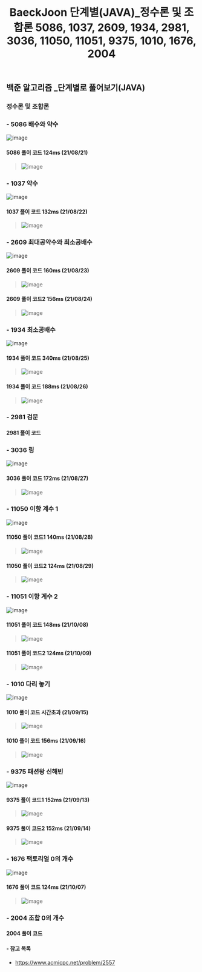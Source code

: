 ﻿---
layout: single
title: "BaeckJoon 단계별(JAVA)_정수론 및 조합론 5086, 1037, 2609, 1934, 2981, 3036, 11050, 11051, 9375, 1010, 1676, 2004"
read_time: true
categories: 
 - BaeckJoon 
tags: 
 - Algorithm
 - BaeckJoon 
last_modified_at: '2021-08-20 22:40:00 +0800'
toc: true
toc_sticky: true
toc_label: 목차
---
## 백준 알고리즘 _단계별로 풀어보기(JAVA)
### 정수론 및 조합론
### - 5086 배수와 약수
![image](https://user-images.githubusercontent.com/66898243/130322580-a2dd413b-96bc-4756-a5b3-32eb069c35b0.png)

#### 5086 풀이 코드 124ms (21/08/21)
>  ![image](https://user-images.githubusercontent.com/66898243/130322768-b326c4d4-963d-4a27-b6c6-096648d8efee.png)
 
### - 1037 약수
![image](https://user-images.githubusercontent.com/66898243/130356164-0340a8b5-f475-4a52-8f62-5c6f5cc4a01c.png)

#### 1037 풀이 코드  132ms (21/08/22)
>  ![image](https://user-images.githubusercontent.com/66898243/130356172-86e7d3e4-29f1-40c3-ae58-a970169e4a02.png)
  
### - 2609 최대공약수와 최소공배수
![image](https://user-images.githubusercontent.com/66898243/130462181-64d1393d-fd9f-4e1d-96a8-dc57fe55b2d9.png)

#### 2609 풀이 코드  160ms (21/08/23)
>  ![image](https://user-images.githubusercontent.com/66898243/130462449-54de6cec-d5c4-46fb-886f-a8a166ea6c2a.png)

#### 2609 풀이 코드2  156ms (21/08/24)
>  ![image](https://user-images.githubusercontent.com/66898243/130634719-460011a1-eb9b-403f-98c6-2eb9e234cced.png)

### - 1934 최소공배수
![image](https://user-images.githubusercontent.com/66898243/130785934-2dea59f3-2894-46ea-8de9-587130470df1.png)

#### 1934 풀이 코드 340ms  (21/08/25)
>  ![image](https://user-images.githubusercontent.com/66898243/130787091-78c186f6-d1ac-4d2c-972f-1b0bca2f62c0.png)

#### 1934 풀이 코드 188ms  (21/08/26)
>  ![image](https://user-images.githubusercontent.com/66898243/130934258-62cdcd8e-da0f-40aa-ab82-cdaab355126d.png)

### - 2981 검문

#### 2981 풀이 코드
>  
 
### - 3036 링
![image](https://user-images.githubusercontent.com/66898243/131129633-714e0b67-27bb-431f-a824-e39699b11e45.png)

#### 3036 풀이 코드 172ms (21/08/27)
>  ![image](https://user-images.githubusercontent.com/66898243/131129604-cbb4b6e2-beb1-46c4-8cc2-d4bdfe873dde.png)

 
### - 11050 이항 계수 1
![image](https://user-images.githubusercontent.com/66898243/131221440-dc00a5ff-95bb-4dd6-afbb-60bdde3e8423.png)

#### 11050 풀이 코드1 140ms (21/08/28)
>  ![image](https://user-images.githubusercontent.com/66898243/131221432-45b4f083-fe8b-4935-a237-2e95dddafac0.png)

#### 11050 풀이 코드2 124ms (21/08/29)
>  ![image](https://user-images.githubusercontent.com/66898243/131249522-5605223d-6300-481d-a5fb-35c93737ccf0.png)

### - 11051 이항 계수 2
![image](https://user-images.githubusercontent.com/66898243/136575843-43447890-7bd1-4b92-9700-ebb649f4628b.png)

#### 11051 풀이 코드 148ms (21/10/08)
>  ![image](https://user-images.githubusercontent.com/66898243/136577504-1e9f555b-921e-45ae-9d87-69fd41ebb7ea.png)

#### 11051 풀이 코드2 124ms (21/10/09)
>  ![image](https://user-images.githubusercontent.com/66898243/136662327-04a8149e-db01-40c0-982e-b8da8fb11812.png)

### - 1010 다리 놓기
![image](https://user-images.githubusercontent.com/66898243/133432562-a2f2741b-7997-453e-a00c-3c6d4c10beb0.png)

#### 1010 풀이 코드 시간초과 (21/09/15)
>  ![image](https://user-images.githubusercontent.com/66898243/133433657-3062c700-9164-4d78-a9a7-a8b9c287f751.png)
 
#### 1010 풀이 코드 156ms (21/09/16)
>  ![image](https://user-images.githubusercontent.com/66898243/133632684-1cdc4151-9694-4078-b9cc-e01ad19f2488.png)

### - 9375 패션왕 신해빈
![image](https://user-images.githubusercontent.com/66898243/133101920-72d9db68-8d51-474f-bee0-f488f2e867aa.png)
 
#### 9375 풀이 코드1 152ms (21/09/13)
>  ![image](https://user-images.githubusercontent.com/66898243/133259450-a7d4fe37-dcb8-49b7-994b-baff7b3a93f0.png)

#### 9375 풀이 코드2 152ms (21/09/14)
>  ![image](https://user-images.githubusercontent.com/66898243/133259750-66e8c14e-d474-483c-9696-538feb07fdff.png)

### - 1676 팩토리얼 0의 개수	
![image](https://user-images.githubusercontent.com/66898243/136407300-b7ee476f-4f0a-4e21-9022-4ac0bc8f2ad5.png)

#### 1676 풀이 코드 124ms  (21/10/07)
>  ![image](https://user-images.githubusercontent.com/66898243/136407572-a3c09775-afa2-4b0e-909c-40a763a663a5.png)

 
### - 2004 조합 0의 개수

#### 2004 풀이 코드
>  
 
#### - 참고 목록
- https://www.acmicpc.net/problem/2557
